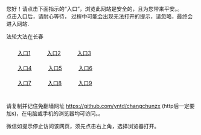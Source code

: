 您好！请点击下面指示的“入口”，浏览此网站是安全的，且为您带来平安。。 <br/>
点击入口后，请耐心等待， 过程中可能会出现无法打开的提示，请忽略，最终会进入网站. </br>

法轮大法在长春<br/>
<div style="padding:10px"><a style="margin:20px" target="_blank" href="https://dia85522qk3e3.cloudfront.net/2Qpsp?btksb" id="ccLink1" rel="nofollow">入口1</a> <a target="_blank" style="margin:20px" href="https://dlm2bfvguu1y7.cloudfront.net/2Qpsp?ujhkwf" id="ccLink2" rel="nofollow">入口2</a> <a style="margin:20px" target="_blank" href="https://d19foerhkanpvb.cloudfront.net/2Qpsp?cdceit" id="ccLink3" rel="nofollow">入口3</a></div>

<div style="padding:10px" ><a style="margin:20px" target="_blank" href="https://dia85522qk3e3.cloudfront.net/2Qpsp?btksb" id="ccLink4" rel="nofollow">入口4</a> <a style="margin:20px" href="https://dlm2bfvguu1y7.cloudfront.net/2Qpsp?ujhkwf" target="_blank" id="ccLink5" rel="nofollow">入口5</a> <a style="margin:20px" href="https://d19foerhkanpvb.cloudfront.net/2Qpsp?cdceit" target="_blank" id="ccLink6" rel="nofollow">入口6</a></div>

<div style="padding:10px"><a style="margin:20px" target="_blank" href="https://dia85522qk3e3.cloudfront.net/2Qpsp?btksb" id="ccLink7" rel="nofollow">入口7</a> <a style="margin:20px" href="https://dlm2bfvguu1y7.cloudfront.net/2Qpsp?ujhkwf" target="_blank" id="ccLink8" rel="nofollow">入口8</a> <a style="margin:20px" target="_blank" href="https://d19foerhkanpvb.cloudfront.net/2Qpsp?cdceit" id="ccLink9" rel="nofollow">入口9</a></div>

<br/>



请复制并记住免翻墙网址 https://github.com/yntd/changchunzx (http后一定要加s)，在电脑或手机的浏览器均可访问。。<br/>

微信如提示停止访问该网页，须先点击右上角，选择浏览器打开。
